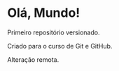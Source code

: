 # Olá, Mundo!
 Primeiro repositório versionado.

 Criado para o curso de Git e GitHub.

Alteração remota.
